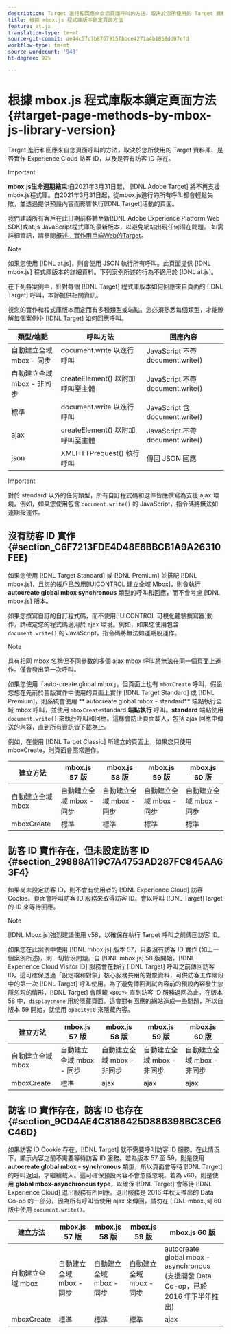 ```yaml
---
description: Target 進行和回應來自您頁面呼叫的方法，取決於您所使用的 Target 資料庫、是否實作 Experience Cloud 訪客 ID，以及是否有訪客 ID 存在。
title: 根據 mbox.js 程式庫版本鎖定頁面方法
feature: at.js
translation-type: tm+mt
source-git-commit: ae44c57c7b8767915fbbce4271a4b1858dd07efd
workflow-type: tm+mt
source-wordcount: '940'
ht-degree: 92%

---
```



# 根據 mbox.js 程式庫版本鎖定頁面方法{#target-page-methods-by-mbox-js-library-version}

Target 進行和回應來自您頁面呼叫的方法，取決於您所使用的 Target 資料庫、是否實作 Experience Cloud 訪客 ID，以及是否有訪客 ID 存在。

>[!IMPORTANT]
>
>**mbox.js生命週期結束**:自2021年3月31日起， [!DNL Adobe Target] 將不再支援mbox.js程式庫。自2021年3月31日起，從mbox.js進行的所有呼叫都會輕鬆失敗，並透過提供預設內容而影響執行[!DNL Target]活動的頁面。
>
>我們建議所有客戶在此日期前移轉至新[!DNL Adobe Experience Platform Web SDK]或at.js JavaScript程式庫的最新版本，以避免網站出現任何潛在問題。 如需詳細資訊，請參閱[概述：實作用戶端Web的Target](/help/c-implementing-target/c-implementing-target-for-client-side-web/implement-target-for-client-side-web.md)。

>[!NOTE]
>
>如果您使用 [!DNL at.js]，則會使用 JSON 執行所有呼叫。此頁面提供 [!DNL mbox.js] 程式庫版本的詳細資料。下列案例所述的行為不適用於 [!DNL at.js]。

在下列各案例中，針對每個 [!DNL Target] 程式庫版本如何回應來自頁面的 [!DNL Target] 呼叫，本節提供相關資訊。

視您的實作和程式庫版本而定而有多種類型或端點。您必須熟悉每個類型，才能瞭解每個案例中 [!DNL Target] 如何回應呼叫。

| 類型/端點 | 呼叫方法 | 回應內容 |
|--- |--- |--- |
| 自動建立全域 mbox - 同步 | document.write 以進行呼叫 | JavaScript 不帶 document.write() |
| 自動建立全域 mbox - 非同步 | createElement() 以附加呼叫至主體 | JavaScript 不帶 document.write() |
| 標準 | document.write 以進行呼叫 | JavaScript 含 document.write() |
| ajax | createElement() 以附加呼叫至主體 | JavaScript 不帶 document.write() |
| json | XMLHTTPrequest() 執行呼叫 | 傳回 JSON 回應 |

>[!IMPORTANT]
>
>對於 standard 以外的任何類型，所有自訂程式碼和選件皆應撰寫為支援 ajax 環境。例如，如果您使用包含 `document.write()` 的 JavaScript，指令碼將無法如運期般運作。

## 沒有訪客 ID 實作 {#section_C6F7213FDE4D48E8BBCB1A9A26310FEE}

如果您使用 [!DNL Target Standard] 或 [!DNL Premium] 並搭配 [!DNL mbox.js]，且您的帳戶已啟用[!UICONTROL 建立全域 Mbox]，則會執行 **autocreate global mbox synchronous** 類型的呼叫和回應，而不會考慮 [!DNL mbox.js] 版本。

如果您撰寫自訂的自訂程式碼，而不使用[!UICONTROL 可視化體驗撰寫器]動作，請確定您的程式碼適用於 ajax 環境。例如，如果您使用包含 `document.write()` 的 JavaScript，指令碼將無法如運期般運作。

>[!NOTE]
>
>具有相同 mbox 名稱但不同參數的多個 ajax mbox 呼叫將無法在同一個頁面上運作。僅會發出第一次呼叫。

如果您使用「auto-create global mbox」，但頁面上也有 `mboxCreate` 呼叫，假設您想在先前於舊版實作中使用的頁面上實作 [!DNL Target Standard] 或 [!DNL Premium]，則系統會使用 ** autocreate global mbox - standard** 端點執行全域 mbox 呼叫，並使用 `mboxCreate`standard **端點執行** 呼叫。**standard** 端點使用 `document.write()` 來執行呼叫和回應。這樣會防止頁面載入，包括 ajax 回應中傳送的內容，直到所有資訊皆下載為止。

例如，在使用 [!DNL Target Classic] 所建立的頁面上，如果您只使用 mboxCreate，則頁面會照常運作。

| 建立方法 | mbox.js 57 版 | mbox.js 58 版 | mbox.js 59 版 | mbox.js 60 版 |
|---|---|---|---|---|
| 自動建立全域 mbox | 自動建立全域 mbox - 同步 | 自動建立全域 mbox - 同步 | 自動建立全域 mbox - 同步 | 自動建立全域 mbox - 同步 |
| mboxCreate | 標準 | 標準 | 標準 | 標準 |

## 訪客 ID 實作存在，但未設定訪客 ID  {#section_29888A119C7A4753AD287FC845AA63F4}

如果尚未設定訪客 ID，則不會有使用者的 [!DNL Experience Cloud] 訪客 Cookie。頁面會呼叫訪客 ID 服務來取得訪客 ID。會以呼叫 [!DNL Target]Target 的 ID 來等待回應。

>[!NOTE]
>
>[!DNL Mbox.js]強烈建議使用 v58，以確保在執行 Target 呼叫之前傳回訪客 ID。

如果您在此案例中使用 [!DNL mbox.js] 版本 57，只要沒有訪客 ID 實作 (如上一個案例所述)，則一切皆沒問題。自 [!DNL mbox.js] 58 版開始，[!DNL Experience Cloud Visitor ID] 服務會在執行 [!DNL Target] 呼叫之前傳回訪客 ID。這可確保透過「設定檔和對象」核心服務共用的對象資料，可供訪客工作階段中的第一次 [!DNL Target] 呼叫使用。為了避免傳回測試內容前的預設內容發生忽隱忽現的情形，[!DNL Target] 會隱藏 `<BODY>` 直到訪客 ID 服務返回為止。在版本 58 中，`display:none` 用於隱藏頁面。這會對有回應的網站造成一些問題，所以自版本 59 開始，就使用 `opacity:0` 來隱藏內容。

| 建立方法 | mbox.js 57 版 | mbox.js 58 版 | mbox.js 59 版 | mbox.js 60 版 |
|---|---|---|---|---|
| 自動建立全域 mbox | 自動建立全域 mbox - 同步 | 自動建立全域 mbox - 非同步 | 自動建立全域 mbox - 非同步 | 自動建立全域 mbox - 非同步 |
| mboxCreate | 標準 | ajax | ajax | ajax |

## 訪客 ID 實作存在，訪客 ID 也存在  {#section_9CD4AE4C8186425D886398BC3CE6C46D}

如果訪客 ID Cookie 存在，[!DNL Target] 就不需要呼叫訪客 ID 服務。在此情況下，顯示內容之前不需要等待訪客 ID 服務。若為版本 57 至 59，則是使用 **autocreate global mbox - synchronous** 類型，所以頁面會等待 [!DNL Target] 的呼叫返回，才繼續載入。這可確保預設內容不會忽隱忽現。若為 v60，則是使用 **global mbox-asynchronous type**，以確保 [!DNL Target] 會等待 [!DNL Experience Cloud] 退出服務有所回應。退出服務是 2016 年秋天推出的 Data Co-op 的一部分。因為所有呼叫皆使用 ajax 來傳回，請勿在 [!DNL mbox.js] 60 版中使用 `document.write()`。

| 建立方法 | mbox.js 57 版 | mbox.js 58 版 | mbox.js 59 版 | mbox.js 60 版 |
|---|---|---|---|---|
| 自動建立全域 mbox | 自動建立全域 mbox - 同步 | 自動建立全域 mbox - 同步 | 自動建立全域 mbox - 同步 | autocreate global mbox - asynchronous (支援開發 Data Co-op，已於 2016 年下半年推出) |
| mboxCreate | 標準 | 標準 | 標準 | ajax |